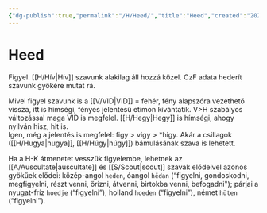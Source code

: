 ```yaml
---
{"dg-publish":true,"permalink":"/H/Heed/","title":"Heed","created":"2023-11-12T05:44","updated":"2024-10-25T19:17"}
---
```



# Heed

Figyel. [[H/Hív\|Hív]] szavunk alakilag áll hozzá közel. CzF adata hederít szavunk gyökére mutat rá.  

Mivel figyel szavunk is a [[V/VID\|VID]] = fehér, fény alapszóra vezethető vissza, itt is hímségi, fényes jelentésű etimon kívántatik. V>H szabályos változással maga VID is megfelel. [[H/Hegy\|Hegy]] is hímségi, ahogy nyilván hisz, hit is.  
Igen, még a jelentés is megfelel: figy > vigy > \*higy. Akár a csillagok ([[H/Hugya\|hugya]], [[H/Húgy\|húgy]]) bámulásának szava is lehetett.  

Ha a H-K átmenetet vesszük figyelembe, lehetnek az [[A/Auscultate\|auscultate]] és [[S/Scout\|scout]] szavak elődeivel azonos gyökűek elődei: közép-angol `heden`, óangol `hēdan` (“figyelni, gondoskodni, megfigyelni, részt venni, őrizni, átvenni, birtokba venni, befogadni"); párjai a nyugat-fríz `hoedje` (“figyelni”), holland `hoeden` (“figyelni”), német `hüten` (“figyelni”).  